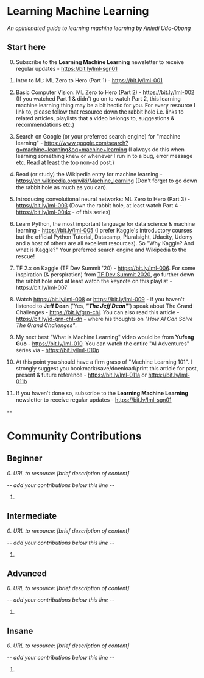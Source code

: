 # Learning Machine Learning
*An opinionated guide to learning machine learning by Aniedi Udo-Obong*

## Start here

0. Subscribe to the **Learning Machine Learning** newsletter to receive regular updates - https://bit.ly/lml-sgn01
1. Intro to ML: ML Zero to Hero (Part 1) - https://bit.ly/lml-001
2. Basic Computer Vision: ML Zero to Hero (Part 2) - https://bit.ly/lml-002 (If you watched Part 1 & didn't go on to watch Part 2, this learning machine learning thing may be a bit hectic for you. For every resource I link to, please follow that resource down the rabbit hole i.e. links to related articles, playlists that a video belongs to, suggestions & recommendations etc.)
3. Search on Google (or your preferred search engine) for "machine learning" - https://www.google.com/search?q=machine+learning&oq=machine+learning (I always do this when learning something knew or whenever I run in to a bug, error message etc. Read at least the top non-ad post.)
4. Read (or study) the Wikipedia entry for machine learning - https://en.wikipedia.org/wiki/Machine_learning (Don't forget to go down the rabbit hole as much as you can).
5. Introducing convolutional neural networks: ML Zero to Hero (Part 3) - https://bit.ly/lml-003 (Down the rabbit hole, at least watch Part 4 - https://bit.ly/lml-004x - of this series) 
6. Learn Python, the most important language for data science & machine learning - https://bit.ly/lml-005 (I prefer Kaggle's introductory courses but the official Python Tutorial, Datacamp, Pluralsight, Udacity, Udemy and a host of others are all excellent resources). So "Why Kaggle? And what is Kaggle?" Your preferred search engine and Wikipedia to the rescue!
7. TF 2.x on Kaggle (TF Dev Summit '20) - https://bit.ly/lml-006. For some inspiration (& perspiration) from [TF Dev Summit 2020](https://www.tensorflow.org/dev-summit), go further down the rabbit hole and at least watch the keynote on this playlist - https://bit.ly/lml-007
8. Watch https://bit.ly/lml-008 or https://bit.ly/lml-009 - if you haven't listened to **Jeff Dean** ('Yes, ***"The Jeff Dean"***') speak about The Grand Challenges - https://bit.ly/grn-chl. You can also read this article - https://bit.ly/jd-grn-chl-dn - where his thoughts on *"How AI Can Solve The Grand Challenges"*.
9. My next best "What is Machine Learning" video would be from **Yufeng Guo** - https://bit.ly/lml-010. You can watch the entire "AI Adventures" series via - https://bit.ly/lml-010p
10. At this point you should have a firm grasp of "Machine Learning 101". I strongly suggest you bookmark/save/doenload/print this article for past, present & future reference - https://bit.ly/lml-011a or https://bit.ly/lml-011b

0. If you haven't done so, subscribe to the **Learning Machine Learning** newsletter to receive regular updates - https://bit.ly/lml-sgn01

--
# Community Contributions

## Beginner
*0. URL to resource: [brief description of content]*

*-- add your contributions below this line --*

1. 

## Intermediate
*0. URL to resource: [brief description of content]*

*-- add your contributions below this line --*

1. 

## Advanced
*0. URL to resource: [brief description of content]*

*-- add your contributions below this line --*

1. 

## Insane
*0. URL to resource: [brief description of content]*

*-- add your contributions below this line --*

1. 
